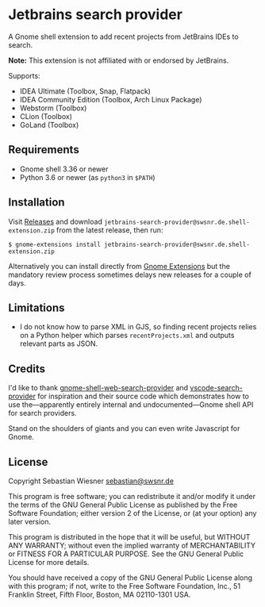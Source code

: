 # Jetbrains search provider

A Gnome shell extension to add recent projects from JetBrains IDEs to search.

**Note:** This extension is not affiliated with or endorsed by JetBrains.

Supports:

- IDEA Ultimate (Toolbox, Snap, Flatpack)
- IDEA Community Edition (Toolbox, Arch Linux Package)
- Webstorm (Toolbox)
- CLion (Toolbox)
- GoLand (Toolbox)

## Requirements

- Gnome shell 3.36 or newer
- Python 3.6 or newer (as `python3` in `$PATH`)

## Installation

Visit [Releases] and download `jetbrains-search-provider@swsnr.de.shell-extension.zip`
from the latest release, then run:

```console
$ gnome-extensions install jetbrains-search-provider@swsnr.de.shell-extension.zip
```

Alternatively you can install directly from [Gnome Extensions][gexts] but the
mandatory review process sometimes delays new releases for a couple of days.

[gexts]: https://extensions.gnome.org/extension/3115/jetbrains-search-provider/
[releases]: https://github.com/lunaryorn/jetbrains-search-provider/releases

## Limitations

- I do not know how to parse XML in GJS, so finding recent projects relies on a
  Python helper which parses `recentProjects.xml` and outputs relevant parts as
  JSON.

## Credits

I'd like to thank [gnome-shell-web-search-provider][1] and [vscode-search-provider][2]
for inspiration and their source code which demonstrates how to use the—apparently
entirely internal and undocumented—Gnome shell API for search providers.

Stand on the shoulders of giants and you can even write Javascript for Gnome.

[1]: https://github.com/mrakow/gnome-shell-web-search-provider
[2]: https://github.com/jomik/vscode-search-provider

## License

Copyright Sebastian Wiesner <sebastian@swsnr.de>

This program is free software; you can redistribute it and/or modify
it under the terms of the GNU General Public License as published by
the Free Software Foundation; either version 2 of the License, or
(at your option) any later version.

This program is distributed in the hope that it will be useful,
but WITHOUT ANY WARRANTY; without even the implied warranty of
MERCHANTABILITY or FITNESS FOR A PARTICULAR PURPOSE. See the
GNU General Public License for more details.

You should have received a copy of the GNU General Public License along
with this program; if not, write to the Free Software Foundation, Inc.,
51 Franklin Street, Fifth Floor, Boston, MA 02110-1301 USA.
